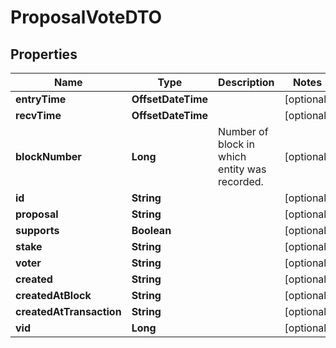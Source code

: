 

# ProposalVoteDTO


## Properties

Name | Type | Description | Notes
------------ | ------------- | ------------- | -------------
**entryTime** | **OffsetDateTime** |  |  [optional]
**recvTime** | **OffsetDateTime** |  |  [optional]
**blockNumber** | **Long** | Number of block in which entity was recorded. |  [optional]
**id** | **String** |  |  [optional]
**proposal** | **String** |  |  [optional]
**supports** | **Boolean** |  |  [optional]
**stake** | **String** |  |  [optional]
**voter** | **String** |  |  [optional]
**created** | **String** |  |  [optional]
**createdAtBlock** | **String** |  |  [optional]
**createdAtTransaction** | **String** |  |  [optional]
**vid** | **Long** |  |  [optional]




